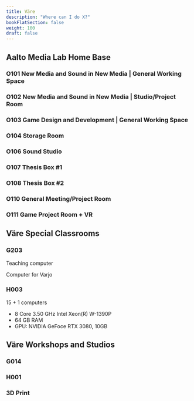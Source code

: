 ```yaml
---
title: Väre
description: "Where can I do X?"
bookFlatSection: false
weight: 100
draft: false
---
```


## Aalto Media Lab Home Base

### O101 New Media and Sound in New Media | General Working Space

### O102 New Media and Sound in New Media | Studio/Project Room

### O103 Game Design and Development | General Working Space

### O104 Storage Room

### O106 Sound Studio

### O107 Thesis Box #1

### O108 Thesis Box #2

### O110 General Meeting/Project Room

### O111 Game Project Room + VR

## Väre Special Classrooms

### G203

Teaching computer

Computer for Varjo

### H003

15 + 1 computers
- 8 Core 3.50 GHz Intel Xeon(R) W-1390P
- 64 GB RAM
- GPU: NVIDIA GeFoce RTX 3080, 10GB

## Väre Workshops and Studios

### G014

### H001

### 3D Print
